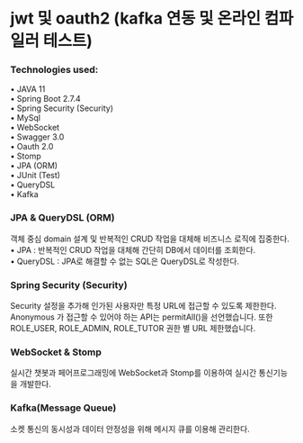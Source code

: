 # jwt 및 oauth2 (kafka 연동 및 온라인 컴파일러 테스트)

### Technologies used:

• JAVA 11    
• Spring Boot 2.7.4    
• Spring Security (Security)   
• MySql     
• WebSocket     
• Swagger 3.0     
• Oauth 2.0     
• Stomp     
• JPA (ORM)   
• JUnit (Test)    
• QueryDSL   
• Kafka   

### JPA & QueryDSL (ORM)   
객체 중심 domain 설계 및 반복적인 CRUD 작업을 대체해 비즈니스 로직에 집중한다.   
• JPA : 반복적인 CRUD 작업을 대체해 간단히 DB에서 데이터를 조회한다.    
• QueryDSL : JPA로 해결할 수 없는 SQL은 QueryDSL로 작성한다.

### Spring Security (Security)

Security 설정을 추가해 인가된 사용자만 특정 URL에 접근할 수 있도록 제한한다. 
Anonymous 가 접근할 수 있어야 하는 API는 permitAll()을 선언했습니다.
또한 ROLE_USER, ROLE_ADMIN, ROLE_TUTOR 권한 별 URL 제한했습니다.


### WebSocket & Stomp

실시간 챗봇과 페어프로그래밍에 WebSocket과 Stomp를 이용하여 실시간 통신기능을 개발한다.

### Kafka(Message Queue)

소켓 통신의 동시성과 데이터 안정성을 위해 메시지 큐를 이용해 관리한다.
